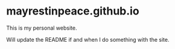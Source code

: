 # mayrestinpeace.github.io

This is my personal website.

Will update the README if and when I do something with the site.
